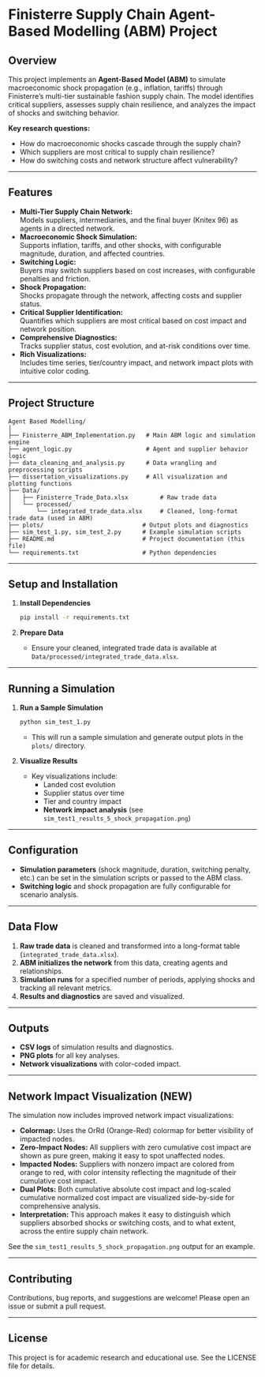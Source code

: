 # Finisterre Supply Chain Agent-Based Modelling (ABM) Project

## Overview

This project implements an **Agent-Based Model (ABM)** to simulate macroeconomic shock propagation (e.g., inflation, tariffs) through Finisterre’s multi-tier sustainable fashion supply chain. The model identifies critical suppliers, assesses supply chain resilience, and analyzes the impact of shocks and switching behavior.

**Key research questions:**
- How do macroeconomic shocks cascade through the supply chain?
- Which suppliers are most critical to supply chain resilience?
- How do switching costs and network structure affect vulnerability?

---

## Features

- **Multi-Tier Supply Chain Network:**  
  Models suppliers, intermediaries, and the final buyer (Knitex 96) as agents in a directed network.
- **Macroeconomic Shock Simulation:**  
  Supports inflation, tariffs, and other shocks, with configurable magnitude, duration, and affected countries.
- **Switching Logic:**  
  Buyers may switch suppliers based on cost increases, with configurable penalties and friction.
- **Shock Propagation:**  
  Shocks propagate through the network, affecting costs and supplier status.
- **Critical Supplier Identification:**  
  Quantifies which suppliers are most critical based on cost impact and network position.
- **Comprehensive Diagnostics:**  
  Tracks supplier status, cost evolution, and at-risk conditions over time.
- **Rich Visualizations:**  
  Includes time series, tier/country impact, and network impact plots with intuitive color coding.

---

## Project Structure

```
Agent Based Modelling/
│
├── Finisterre_ABM_Implementation.py   # Main ABM logic and simulation engine
├── agent_logic.py                     # Agent and supplier behavior logic
├── data_cleaning_and_analysis.py      # Data wrangling and preprocessing scripts
├── dissertation_visualizations.py     # All visualization and plotting functions
├── Data/
│   ├── Finisterre_Trade_Data.xlsx         # Raw trade data
│   └── processed/
│       └── integrated_trade_data.xlsx     # Cleaned, long-format trade data (used in ABM)
├── plots/                            # Output plots and diagnostics
├── sim_test_1.py, sim_test_2.py      # Example simulation scripts
├── README.md                         # Project documentation (this file)
└── requirements.txt                  # Python dependencies
```

---

## Setup and Installation

1. **Install Dependencies**
   ```bash
   pip install -r requirements.txt
   ```

2. **Prepare Data**
   - Ensure your cleaned, integrated trade data is available at `Data/processed/integrated_trade_data.xlsx`.

---

## Running a Simulation

1. **Run a Sample Simulation**
   ```bash
   python sim_test_1.py
   ```
   - This will run a sample simulation and generate output plots in the `plots/` directory.

2. **Visualize Results**
   - Key visualizations include:
     - Landed cost evolution
     - Supplier status over time
     - Tier and country impact
     - **Network impact analysis** (see `sim_test1_results_5_shock_propagation.png`)

---

## Configuration

- **Simulation parameters** (shock magnitude, duration, switching penalty, etc.) can be set in the simulation scripts or passed to the ABM class.
- **Switching logic** and shock propagation are fully configurable for scenario analysis.

---

## Data Flow

1. **Raw trade data** is cleaned and transformed into a long-format table (`integrated_trade_data.xlsx`).
2. **ABM initializes the network** from this data, creating agents and relationships.
3. **Simulation runs** for a specified number of periods, applying shocks and tracking all relevant metrics.
4. **Results and diagnostics** are saved and visualized.

---

## Outputs

- **CSV logs** of simulation results and diagnostics.
- **PNG plots** for all key analyses.
- **Network visualizations** with color-coded impact.

---

## Network Impact Visualization (NEW)

The simulation now includes improved network impact visualizations:

- **Colormap:** Uses the OrRd (Orange-Red) colormap for better visibility of impacted nodes.
- **Zero-Impact Nodes:** All suppliers with zero cumulative cost impact are shown as pure green, making it easy to spot unaffected nodes.
- **Impacted Nodes:** Suppliers with nonzero impact are colored from orange to red, with color intensity reflecting the magnitude of their cumulative cost impact.
- **Dual Plots:** Both cumulative absolute cost impact and log-scaled cumulative normalized cost impact are visualized side-by-side for comprehensive analysis.
- **Interpretation:** This approach makes it easy to distinguish which suppliers absorbed shocks or switching costs, and to what extent, across the entire supply chain network.

See the `sim_test1_results_5_shock_propagation.png` output for an example.

---

## Contributing

Contributions, bug reports, and suggestions are welcome! Please open an issue or submit a pull request.

---

## License

This project is for academic research and educational use. See the LICENSE file for details.